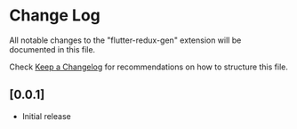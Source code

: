 # Change Log

All notable changes to the "flutter-redux-gen" extension will be documented in this file.

Check [Keep a Changelog](http://keepachangelog.com/) for recommendations on how to structure this file.

## [0.0.1]

- Initial release